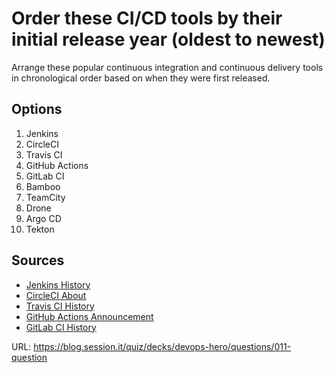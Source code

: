 # Order these CI/CD tools by their initial release year (oldest to newest)

Arrange these popular continuous integration and continuous delivery tools in chronological order based on when they were first released.

## Options
1. Jenkins
2. CircleCI
3. Travis CI
4. GitHub Actions
5. GitLab CI
6. Bamboo
7. TeamCity
8. Drone
9. Argo CD
10. Tekton

## Sources
- [Jenkins History](https://www.jenkins.io/project/history/)
- [CircleCI About](https://circleci.com/about/)
- [Travis CI History](https://docs.travis-ci.com/user/for-beginners/)
- [GitHub Actions Announcement](https://github.blog/2018-10-16-future-of-software/)
- [GitLab CI History](https://about.gitlab.com/company/history/)

URL: https://blog.session.it/quiz/decks/devops-hero/questions/011-question